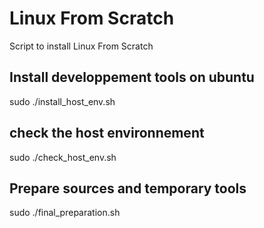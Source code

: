 # Linux From Scratch

Script to install Linux From Scratch

## Install developpement tools on ubuntu ##

sudo ./install_host_env.sh


## check the host environnement ##

sudo ./check_host_env.sh


## Prepare sources and temporary tools ##

sudo ./final_preparation.sh
